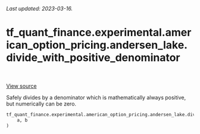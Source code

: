 <!--
This file is generated by a tool. Do not edit directly.
For open-source contributions the docs will be updated automatically.
-->

*Last updated: 2023-03-16.*

<div itemscope itemtype="http://developers.google.com/ReferenceObject">
<meta itemprop="name" content="tf_quant_finance.experimental.american_option_pricing.andersen_lake.divide_with_positive_denominator" />
<meta itemprop="path" content="Stable" />
</div>

# tf_quant_finance.experimental.american_option_pricing.andersen_lake.divide_with_positive_denominator

<!-- Insert buttons and diff -->

<table class="tfo-notebook-buttons tfo-api" align="left">
</table>

<a target="_blank" href="https://github.com/paolodelia99/tf-quant-finance/blob/master/tf_quant_finance/experimental/american_option_pricing/common.py">View source</a>



Safely divides by a denominator which is mathematically always positive, but numerically can be zero.

```python
tf_quant_finance.experimental.american_option_pricing.andersen_lake.divide_with_positive_denominator(
    a, b
)
```



<!-- Placeholder for "Used in" -->
